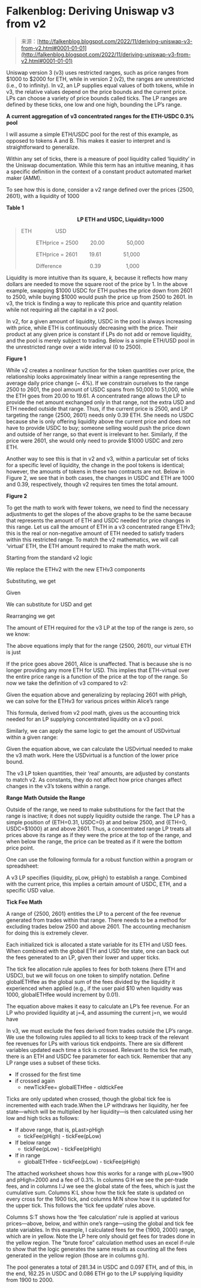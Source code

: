 <!--yml
category: 未分类
date: 2024-05-12 19:56:35
-->

# Falkenblog: Deriving Uniswap v3 from v2

> 来源：[http://falkenblog.blogspot.com/2022/11/deriving-uniswap-v3-from-v2.html#0001-01-01](http://falkenblog.blogspot.com/2022/11/deriving-uniswap-v3-from-v2.html#0001-01-01)

Uniswap version 3 (v3) uses restricted ranges, such as price ranges from $1000 to $2000 for ETH, while in version 2 (v2), the ranges are unrestricted (i.e., 0 to infinity). In v2, an LP supplies equal values of both tokens, while in v3, the relative values depend on the price bounds and the current price. LPs can choose a variety of price bounds called ticks. The LP ranges are defined by these ticks, one low and one high, bounding the LP’s range.

**A current aggregation of v3 concentrated ranges for the ETH-USDC 0.3% pool**

I will assume a simple ETH/USDC pool for the rest of this example, as opposed to tokens A and B. This makes it easier to interpret and is straightforward to generalize.

Within any set of ticks, there is a measure of pool liquidity called ‘liquidity’ in the Uniswap documentation. While this term has an intuitive meaning, it has a specific definition in the context of a constant product automated market maker (AMM).

To see how this is done, consider a v2 range defined over the prices {2500, 2601}, with a liquidity of 1000

**Table 1**

                                                **LP ETH and USDC, Liquidity=1000**

> ETH                USD
> 
>           ETHprice = 2500        20.00               50,000
> 
>           ETHprice = 2601        19.61               51,000
> 
>           Difference                   0.39                 1,000

Liquidity is more intuitive than its square, *k,* because it reflects how many dollars are needed to move the square root of the price by 1\. In the above example, swapping $1000 USDC for ETH pushes the price down from 2601 to 2500, while buying $1000 would push the price up from 2500 to 2601\. In v3, the trick is finding a way to replicate this price and quantity relation while not requiring all the capital in a v2 pool.

In v2, for a given amount of liquidity, USDC in the pool is always increasing with price, while ETH is continuously decreasing with the price. Their product at any given price is constant if LPs do not add or remove liquidity, and the pool is merely subject to trading. Below is a simple ETH/USD pool in the unrestricted range over a wide interval (0 to 2500).

**Figure 1**

While v2 creates a nonlinear function for the token quantities over price, the relationship looks approximately linear within a range representing the average daily price change (~ 4%). If we constrain ourselves to the range 2500 to 2601, the pool amount of USDC spans from 50,000 to 51,000, while the ETH goes from 20.00 to 19.61\. A concentrated range allows the LP to provide the net amount exchanged only in that range, not the extra USD and ETH needed outside that range. Thus, if the current price is 2500, and LP targeting the range {2500, 2601} needs only 0.39 ETH. She needs no USDC because she is only offering liquidity above the current price and does not have to provide USDC to buy; someone selling would push the price down and outside of her range, so that event is irrelevant to her. Similarly, if the price were 2601, she would only need to provide $1000 USDC and zero ETH.

Another way to see this is that in v2 and v3, within a particular set of ticks for a specific level of liquidity, the change in the pool tokens is identical; however, the amounts of tokens in these two contracts are not. Below in Figure 2, we see that in both cases, the changes in USDC and ETH are 1000 and 0.39, respectively, though v2 requires ten times the total amount.

**Figure 2**

To get the math to work with fewer tokens, we need to find the necessary adjustments to get the slopes of the above graphs to be the same because that represents the amount of ETH and USDC needed for price changes in this range. Let us call the amount of ETH in a v3 concentrated range ETHv3; this is the real or non-negative amount of ETH needed to satisfy traders within this restricted range. To match the v2 mathematics, we will call ‘virtual’ ETH, the ETH amount required to make the math work.

Starting from the standard v2 logic

We replace the ETHv2 with the new ETHv3 components

Substituting, we get

Given

We can substitute for USD and get

Rearranging we get

The amount of ETH required for the v3 LP at the top of the range is zero, so we know:

The above equations imply that for the range {2500, 2601}, our virtual ETH is just

If the price goes above 2601, Alice is unaffected. That is because she is no longer providing any more ETH for USD. This implies that ETH-virtual over the entire price range is a function of the price at the top of the range. So now we take the definition of v3 compared to v2:

Given the equation above and generalizing by replacing 2601 with pHigh, we can solve for the ETHv3 for various prices within Alice’s range

This formula, derived from v2 pool math, gives us the accounting trick needed for an LP supplying concentrated liquidity on a v3 pool.

Similarly, we can apply the same logic to get the amount of USDvirtual within a given range:

Given the equation above, we can calculate the USDvirtual needed to make the v3 math work. Here the USDvirtual is a function of the lower price bound.

The v3 LP token quantities, their ‘real’ amounts, are adjusted by constants to match v2\. As constants, they do not affect how price changes affect changes in the v3’s tokens within a range.

**Range Math Outside the Range**

Outside of the range, we need to make substitutions for the fact that the range is inactive; it does not supply liquidity outside the range. The LP has a simple position of {ETH=0.31, USDC=0} at and below 2500, and {ETH=0, USDC=$1000} at and above 2601\. Thus, a concentrated range LP treats all prices above its range as if they were the price at the top of the range, and when below the range, the price can be treated as if it were the bottom price point.

One can use the following formula for a robust function within a program or spreadsheet:

A v3 LP specifies {liquidity, pLow, pHigh} to establish a range. Combined with the current price, this implies a certain amount of USDC, ETH, and a specific USD value.

**Tick Fee Math**

A range of {2500, 2601} entitles the LP to a percent of the fee revenue generated from trades within that range. There needs to be a method for excluding trades below 2500 and above 2601\. The accounting mechanism for doing this is extremely clever.

Each initialized tick is allocated a state variable for its ETH and USD fees. When combined with the global ETH and USD fee state, one can back out the fees generated to an LP, given their lower and upper ticks.

The tick fee allocation rule applies to fees for both tokens (here ETH and USDC), but we will focus on one token to simplify notation. Define globalETHfee as the global sum of the fees divided by the liquidity it experienced when applied (e.g., if the user paid $10 when liquidity was 1000, globalETHfee would increment by 0.01).

The equation above makes it easy to calculate an LP’s fee revenue. For an LP who provided liquidity at j=4, and assuming the current j=n, we would have

In v3, we must exclude the fees derived from trades outside the LP’s range. We use the following rules applied to all ticks to keep track of the relevant fee revenues for LPs with various tick endpoints. There are six different variables updated each time a tick is crossed. Relevant to the tick fee math, there is an ETH and USDC fee parameter for each tick. Remember that any LP range uses a subset of these ticks.

*   If crossed for the first time
*   if crossed again
    *   newTickFee= globalETHfee - oldtickFee

Ticks are only updated when crossed, though the global tick fee is incremented with each trade.When the LP withdraws her liquidity, her fee state—which will be multiplied by her liquidity—is then calculated using her low and high ticks as follows:

*   If above range, that is, pLast>pHigh
    *   tickFee(pHigh) - tickFee(pLow)
*   If below range
    *   tickFee(pLow) - tickFee(pHigh)
*   If in range
    *   globalETHfee - tickFee(pLow) - tickFee(pHigh)

The attached worksheet shows how this works for a range with pLow=1900 and pHigh=2000 and a fee of 0.3%. In columns G:H we see the per-trade fees, and in columns I:J we see the global state of the fees, which is just the cumulative sum. Columns K:L show how the tick fee state is updated on every cross for the 1900 tick, and columns M:N show how it is updated for the upper tick. This follows the ‘tick fee update’ rules above.

Columns S:T shows how the ‘fee calculation’ rule is applied at various prices—above, below, and within one’s range—using the global and tick fee state variables. In this example, I calculated fees for the {1900, 2000} range, which are in yellow. Note the LP here only should get fees for trades done in the yellow region. The “brute force” calculation method uses an excel if-rule to show that the logic generates the same results as counting all the fees generated in the yellow region (those are in columns g:h).

The pool generates a total of 281.34 in USDC and 0.097 ETH, and of this, in the end, 162.25 in USDC and 0.086 ETH go to the LP supplying liquidity from 1900 to 2000.